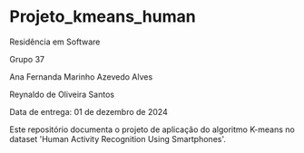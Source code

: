 # Projeto_kmeans_human
Residência em Software

Grupo 37

Ana Fernanda Marinho Azevedo Alves

Reynaldo de Oliveira Santos

Data de entrega: 01 de dezembro de 2024

Este repositório documenta o projeto de aplicação do algoritmo K-means no dataset 'Human Activity Recognition Using Smartphones'. 
